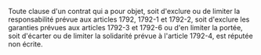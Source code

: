 Toute clause d'un contrat qui a pour objet, soit d'exclure ou de limiter la responsabilité prévue aux articles 1792, 1792-1 et 1792-2, soit d'exclure les garanties prévues aux articles 1792-3 et 1792-6 ou d'en limiter la portée, soit d'écarter ou de limiter la solidarité prévue à l'article 1792-4, est réputée non écrite.


  

  
